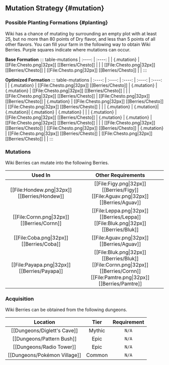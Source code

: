 ## Mutation Strategy {#mutation}

### Possible Planting Formations {#planting}

Wiki has a chance of mutating by surrounding an empty plot with at least 25, but no more than 80 points of Dry flavor, and less than 5 points of all other flavors. You can fill your farm in the following way to obtain Wiki Berries. Purple squares indicate where mutations can occur.

**Base Formation**
::: table-mutations
| :----: | :----: |
| {.mutation} | [[File:Chesto.png\|32px]] [[Berries/Chesto]] | |
| [[File:Chesto.png\|32px]] [[Berries/Chesto]] | [[File:Chesto.png\|32px]] [[Berries/Chesto]] | |
:::

**Optimized Formation**
::: table-mutations
| :----: | :----: | :----: | :----: | :----: |
| {.mutation} | [[File:Chesto.png\|32px]] [[Berries/Chesto]] | {.mutation} | {.mutation} | [[File:Chesto.png\|32px]] [[Berries/Chesto]] | |
| [[File:Chesto.png\|32px]] [[Berries/Chesto]] | [[File:Chesto.png\|32px]] [[Berries/Chesto]] | {.mutation} | [[File:Chesto.png\|32px]] [[Berries/Chesto]] | [[File:Chesto.png\|32px]] [[Berries/Chesto]] | |
| {.mutation} | {.mutation}| {.mutation}| {.mutation} | {.mutation} | |
| {.mutation} | [[File:Chesto.png\|32px]] [[Berries/Chesto]] | {.mutation} | {.mutation} | [[File:Chesto.png\|32px]] [[Berries/Chesto]] | |
| [[File:Chesto.png\|32px]] [[Berries/Chesto]] | [[File:Chesto.png\|32px]] [[Berries/Chesto]] | {.mutation} | [[File:Chesto.png\|32px]] [[Berries/Chesto]] | [[File:Chesto.png\|32px]] [[Berries/Chesto]] | |
:::

### Mutations
Wiki Berries can mutate into the following Berries.

| Used In                                       | Other Requirements |
| :---:                                         | :---: |
| [[File:Hondew.png\|32px]] [[Berries/Hondew]]  | [[File:Figy.png\|32px]] [[Berries/Figy]] [[File:Aguav.png\|32px]] [[Berries/Aguav]] |
| [[File:Cornn.png\|32px]] [[Berries/Cornn]]    | [[File:Leppa.png\|32px]] [[Berries/Leppa]] [[File:Bluk.png\|32px]] [[Berries/Bluk]] |
| [[File:Coba.png\|32px]] [[Berries/Coba]]      | [[File:Aguav.png\|32px]] [[Berries/Aguav]] |
| [[File:Payapa.png\|32px]] [[Berries/Payapa]]  | [[File:Bluk.png\|32px]] [[Berries/Bluk]] [[File:Cornn.png\|32px]] [[Berries/Cornn]] [[File:Pamtre.png\|32px]] [[Berries/Pamtre]] |

### Acquisition
Wiki Berries can be obtained from the following dungeons.

| Location	                        | Tier	    | Requirement   |
| :---:                             | :---:     | :---:         |
| [[Dungeons/Diglett's Cave]]       | Mythic	| `N/A`         |
| [[Dungeons/Pattern Bush]]	        | Epic  	| `N/A`         |
| [[Dungeons/Radio Tower]]	        | Epic  	| `N/A`         |
| [[Dungeons/Pokémon Village]]      | Common  	| `N/A`         |